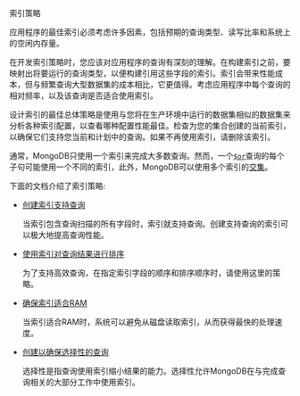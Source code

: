  索引策略

应用程序的最佳索引必须考虑许多因素，包括预期的查询类型、读写比率和系统上的空闲内存量。

在开发索引策略时，您应该对应用程序的查询有深刻的理解。在构建索引之前，要映射出将要运行的查询类型，以便构建引用这些字段的索引。索引会带来性能成本，但与频繁查询大型数据集的成本相比，它更值得。考虑应用程序中每个查询的相对频率，以及该查询是否适合使用索引。

设计索引的最佳总体策略是使用与您将在生产环境中运行的数据集相似的数据集来分析各种索引配置，以查看哪种配置性能最佳。检查为您的集合创建的当前索引，以确保它们支持您当前和计划中的查询。如果不再使用索引，请删除该索引。

通常，MongoDB只使用一个索引来完成大多数查询。然而，一个[`$or`](https://docs.mongodb.com/master/reference/operator/query/or/op._S_or)查询的每个子句可能使用一个不同的索引，此外，MongoDB可以使用多个索引的[交集](https://docs.mongodb.com/master/core/index-intersection/)。

下面的文档介绍了索引策略:

- [创建索引支持查询](./Indexing-Strategies/Create-Indexes-to-Support-Your-Queries.md)

  当索引包含查询扫描的所有字段时，索引就支持查询。创建支持查询的索引可以极大地提高查询性能。

- [使用索引对查询结果进行排序](./Indexing-Strategies/Use-Indexes-to-Sort-Query-Results.md)

  为了支持高效查询，在指定索引字段的顺序和排序顺序时，请使用这里的策略。

- [确保索引适合RAM](./Indexing-Strategies/Ensure-Indexes-Fit-in-RAM.md)

  当索引适合RAM时，系统可以避免从磁盘读取索引，从而获得最快的处理速度。

- [创建以确保选择性的查询](./Indexing-Strategies/Create-Queries-that-Ensure-Selectivity.md)

  选择性是指查询使用索引缩小结果的能力。选择性允许MongoDB在与完成查询相关的大部分工作中使用索引。